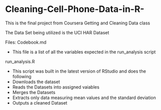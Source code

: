 # Cleaning-Cell-Phone-Data-in-R-
This is the final project from Coursera Getting and Cleaning Data class

The Data Set being utilized is the UCI HAR Dataset

Files: 
Codebook.md
  - This file is a list of all the variables expected in the run_analysis script
  
run_analysis.R
 - This script was built in the latest version of RStudio and does the following
  - Downloads the dataset
  - Reads the Datasets into assigned vaiables
  - Merges the Datasets
  - Extracts only data measuring mean values and the standard deviation 
  - Outputs a cleaned Dataset
